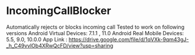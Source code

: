 # IncomingCallBlocker
Automatically rejects or blocks incoming call
Tested to work on following versions
Android Virtual Devices: 7.1.1 , 11.0
Android Real Mobile Devices: 5.5, 9.0, 10.0.0
App Link : https://drive.google.com/file/d/1qVXk-9qm43gJ-_h_C49vvlOb4XRwQcFD/view?usp=sharing
